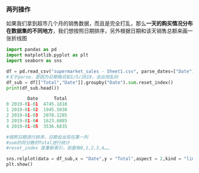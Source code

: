 ### 两列操作

如果我们拿到超市几个月的销售数据，而且是完全打乱，那么**一天的购买情况分布在数据集的不同地方**，我们想按照日期排序，另外根据日期和该天销售总额来画一张折线图

```python
import pandas as pd
import matplotlib.pyplot as plt
import seaborn as sns

df = pd.read_csv("supermarket_sales - Sheet1.csv", parse_dates=["Date"])
#关于parse，是因为日期格式如1/5/2019，会出现乱码
df_sub = df[["Total","Date"]].groupby("Date").sum.reset_index()
print(df_sub.head())

        Date      Total
0 2019-01-01  4745.1810
1 2019-01-02  1945.5030
2 2019-01-03  2078.1285
3 2019-01-04  1623.6885
4 2019-01-05  3536.6835

#按照日期进行排序，日期会出现在第一列
#sum的将分散的Total进行统计
#reset_index 是重新索引，前面有0,1,2,3,4……

sns.relplot(data = df_sub,x = "Date",y = "Total",aspect = 2,kind = "line")
plt.show()
```
